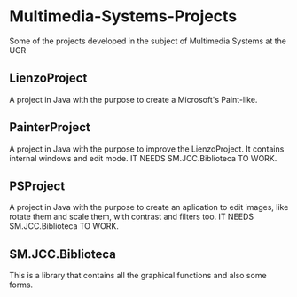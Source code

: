 # Multimedia-Systems-Projects

Some of the projects developed in the subject of Multimedia Systems at the UGR

## LienzoProject

A project in Java with the purpose to create a Microsoft's Paint-like.

## PainterProject

A project in Java with the purpose to improve the LienzoProject. It contains internal windows and edit mode.
IT NEEDS SM.JCC.Biblioteca TO WORK.

## PSProject

A project in Java with the purpose to create an aplication to edit images, like rotate them and scale them, with contrast and
filters too.
IT NEEDS SM.JCC.Biblioteca TO WORK.

## SM.JCC.Biblioteca

This is a library that contains all the graphical functions and also some forms.